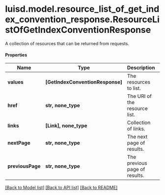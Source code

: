 # luisd.model.resource_list_of_get_index_convention_response.ResourceListOfGetIndexConventionResponse

A collection of resources that can be returned from requests.

#### Properties
Name | Type | Description | Notes
------------ | ------------- | ------------- | -------------
**values** | **[GetIndexConventionResponse]** | The resources to list. | 
**href** | **str, none_type** | The URI of the resource list. | [optional] 
**links** | **[Link], none_type** | Collection of links. | [optional] 
**nextPage** | **str, none_type** | The next page of results. | [optional] 
**previousPage** | **str, none_type** | The previous page of results. | [optional] 

[[Back to Model list]](../../README.md#documentation-for-models) [[Back to API list]](../../README.md#documentation-for-api-endpoints) [[Back to README]](../../README.md)

